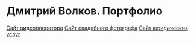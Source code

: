 # Дмитрий Волков. Портфолио
[Сайт видеооператора]()
[Сайт свадебного фотографа]()
[Сайт юридических услуг]()
